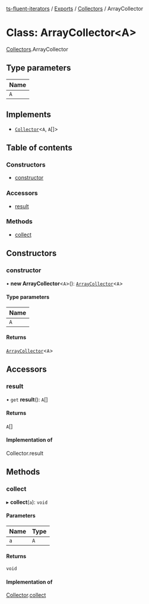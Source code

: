 [ts-fluent-iterators](../README.md) / [Exports](../modules.md) / [Collectors](../modules/Collectors.md) / ArrayCollector

# Class: ArrayCollector\<A\>

[Collectors](../modules/Collectors.md).ArrayCollector

## Type parameters

| Name |
| :------ |
| `A` |

## Implements

- [`Collector`](../interfaces/Collectors.Collector.md)\<`A`, `A`[]\>

## Table of contents

### Constructors

- [constructor](Collectors.ArrayCollector.md#constructor)

### Accessors

- [result](Collectors.ArrayCollector.md#result)

### Methods

- [collect](Collectors.ArrayCollector.md#collect)

## Constructors

### constructor

• **new ArrayCollector**\<`A`\>(): [`ArrayCollector`](Collectors.ArrayCollector.md)\<`A`\>

#### Type parameters

| Name |
| :------ |
| `A` |

#### Returns

[`ArrayCollector`](Collectors.ArrayCollector.md)\<`A`\>

## Accessors

### result

• `get` **result**(): `A`[]

#### Returns

`A`[]

#### Implementation of

Collector.result

## Methods

### collect

▸ **collect**(`a`): `void`

#### Parameters

| Name | Type |
| :------ | :------ |
| `a` | `A` |

#### Returns

`void`

#### Implementation of

[Collector](../interfaces/Collectors.Collector.md).[collect](../interfaces/Collectors.Collector.md#collect)
